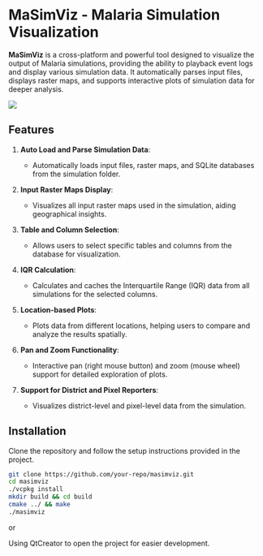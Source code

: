 # MaSimViz - Malaria Simulation Visualization

**MaSimViz** is a cross-platform and powerful tool designed to visualize the output of Malaria simulations, providing the ability to playback event logs and display various simulation data. It automatically parses input files, displays raster maps, and supports interactive plots of simulation data for deeper analysis.

![](https://github.com/KienTTran/MaSimViz/blob/master/masimviz.gif)

## Features

1. **Auto Load and Parse Simulation Data**: 
   - Automatically loads input files, raster maps, and SQLite databases from the simulation folder.
   
2. **Input Raster Maps Display**: 
   - Visualizes all input raster maps used in the simulation, aiding geographical insights.

3. **Table and Column Selection**:
   - Allows users to select specific tables and columns from the database for visualization.
   
4. **IQR Calculation**:
   - Calculates and caches the Interquartile Range (IQR) data from all simulations for the selected columns.

5. **Location-based Plots**:
   - Plots data from different locations, helping users to compare and analyze the results spatially.

6. **Pan and Zoom Functionality**:
   - Interactive pan (right mouse button) and zoom (mouse wheel) support for detailed exploration of plots.

7. **Support for District and Pixel Reporters**:
   - Visualizes district-level and pixel-level data from the simulation.

## Installation

Clone the repository and follow the setup instructions provided in the project.

```bash
git clone https://github.com/your-repo/masimviz.git
cd masimviz
./vcpkg install
mkdir build && cd build
cmake ../ && make
./masimviz
```

or

Using QtCreator to open the project for easier development.

